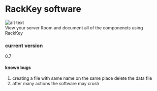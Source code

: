 # RackKey software
![alt text](https://raw.githubusercontent.com/AvivSoftware/RackKey-winform/main/RackKey.ico)
<br>
View your server Room and document all of the componenets using RackKey

### current version 
0.7

#### known bugs
1. creating a file with same name on the same place delete the data file 
2. after many actions the software may crush
